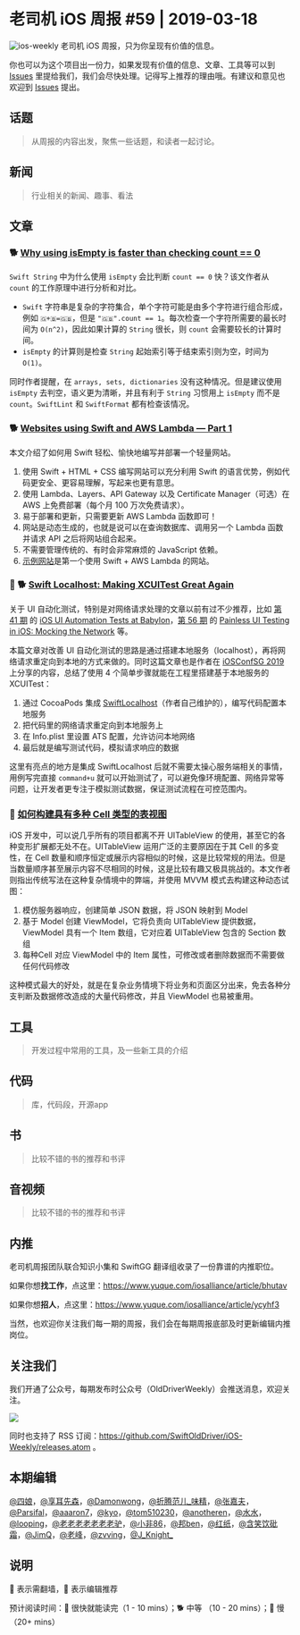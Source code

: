 # 老司机 iOS 周报 #59 | 2019-03-18

![ios-weekly](https://github.com/SwiftOldDriver/iOS-Weekly/blob/master/assets/ios-weekly.png?raw=true)
老司机 iOS 周报，只为你呈现有价值的信息。

你也可以为这个项目出一份力，如果发现有价值的信息、文章、工具等可以到 [Issues](https://github.com/SwiftOldDriver/iOS-Weekly/issues) 里提给我们，我们会尽快处理。记得写上推荐的理由哦。有建议和意见也欢迎到 [Issues](https://github.com/SwiftOldDriver/iOS-Weekly/issues) 提出。

## 话题

> 从周报的内容出发，聚焦一些话题，和读者一起讨论。

## 新闻

> 行业相关的新闻、趣事、看法


## 文章

### 🐕 [Why using isEmpty is faster than checking count == 0](https://www.hackingwithswift.com/articles/181/why-using-isempty-is-faster-than-checking-count-0)

`Swift String` 中为什么使用 `isEmpty` 会比判断 `count == 0` 快？该文作者从 `count` 的工作原理中进行分析和对比。
- `Swift` 字符串是复杂的字符集合，单个字符可能是由多个字符进行组合形成，例如 `🇬+🇧=🇬🇧`，但是 `"🇬🇧".count == 1`。每次检查一个字符所需要的最长时间为 `O(n^2)`，因此如果计算的 `String` 很长，则 `count` 会需要较长的计算时间。
- `isEmpty` 的计算则是检查 `String` 起始索引等于结束索引则为空，时间为 `O(1)`。

同时作者提醒，在 `arrays, sets, dictionaries` 没有这种情况。但是建议使用 `isEmpty` 去判空，语义更为清晰，并且有利于 `String` 习惯用上 `isEmpty` 而不是`count`。`SwiftLint` 和 `SwiftFormat` 都有检查该情况。

### 🐕 [Websites using Swift and AWS Lambda — Part 1](https://www.jasonzurita.com/websites-using-swift-and-aws-lambda/)

本文介绍了如何用 Swift 轻松、愉快地编写并部署一个轻量网站。

1. 使用 Swift + HTML + CSS 编写网站可以充分利用 Swift 的语言优势，例如代码更安全、更容易理解，写起来也更有意思。
2. 使用 Lambda、Layers、API Gateway 以及 Certificate Manager（可选）在 AWS 上免费部署（每个月 100 万次免费请求）。
3. 易于部署和更新，只需要更新 AWS Lambda 函数即可！
4. 网站是动态生成的，也就是说可以在查询数据库、调用另一个 Lambda 函数并请求 API 之后将网站组合起来。
5. 不需要管理传统的、有时会非常麻烦的 JavaScript 依赖。
6. [示例网站](https://swift-aws-lambda-website.jasonzurita.com/)是第一个使用 Swift + AWS Lambda 的网站。

### 🚧 🐕 [Swift Localhost: Making XCUITest Great Again](https://medium.com/quick-code/swift-localhost-making-xcuitest-great-again-115d93954cf1)

关于 UI 自动化测试，特别是对网络请求处理的文章以前有过不少推荐，比如 [第 41 期](https://github.com/SwiftOldDriver/iOS-Weekly/releases/tag/%2341) 的 [iOS UI Automation Tests at Babylon](http://ilya.puchka.me/ios-ui-automation-tests-at-babylon/)，[第 56 期](https://github.com/SwiftOldDriver/iOS-Weekly/releases/tag/%2356) 的 [Painless UI Testing in iOS: Mocking the Network](https://code.egym.de/painless-ui-testing-in-ios-part-1-mocking-the-network-ffbd6ab4809a) 等。

本篇文章对改善 UI 自动化测试的思路是通过搭建本地服务（localhost），再将网络请求重定向到本地的方式来做的。同时这篇文章也是作者在 [iOSConfSG 2019](https://2019.iosconf.sg) 上分享的内容，总结了使用 4 个简单步骤就能在工程里搭建基于本地服务的 XCUITest：

1. 通过 CocoaPods 集成 [SwiftLocalhost](https://github.com/depoon/SwiftLocalhost)（作者自己维护的），编写代码配置本地服务
2. 把代码里的网络请求重定向到本地服务上
3. 在 Info.plist 里设置 ATS 配置，允许访问本地网络
4. 最后就是编写测试代码，模拟请求响应的数据

这里有亮点的地方是集成 SwiftLocalhost 后就不需要太操心服务端相关的事情，用例写完直接 `command+u` 就可以开始测试了，可以避免像环境配置、网络异常等问题，让开发者更专注于模拟测试数据，保证测试流程在可控范围内。

### 🐢 [如何构建具有多种 Cell 类型的表视图](https://github.com/xitu/gold-miner/blob/master/TODO1/ios-how-to-build-a-table-view-with-multiple-cell-types.md)

iOS 开发中，可以说几乎所有的项目都离不开 UITableView 的使用，甚至它的各种变形扩展都无处不在。UITableView 运用广泛的主要原因在于其 Cell 的多变性，在 Cell 数量和顺序恒定或展示内容相似的时候，这是比较常规的用法。但是当数量顺序甚至展示内容不尽相同的时候，这是比较有趣又极具挑战的。本文作者则指出传统写法在这种复杂情境中的弊端，并使用 MVVM 模式去构建这种动态试图：

1. 模仿服务器响应，创建简单 JSON 数据，将 JSON 映射到 Model
2. 基于 Model 创建 ViewModel，它将负责向 UITableView 提供数据，ViewModel 具有一个 Item 数组，它对应着 UITableView 包含的 Section 数组
3. 每种Cell 对应 ViewModel 中的 Item 属性，可修改或者删除数据而不需要做任何代码修改

这种模式最大的好处，就是在复杂业务情境下将业务和页面区分出来，免去各种分支判断及数据修改造成的大量代码修改，并且 ViewModel 也易被重用。


## 工具

> 开发过程中常用的工具，及一些新工具的介绍

## 代码

> 库，代码段，开源app

## 书

> 比较不错的书的推荐和书评

## 音视频

> 比较不错的书的推荐和书评

## 内推

老司机周报团队联合知识小集和 SwiftGG 翻译组收录了一份靠谱的内推职位。

如果你想**找工作**，点这里：https://www.yuque.com/iosalliance/article/bhutav

如果你想**招人**，点这里：https://www.yuque.com/iosalliance/article/ycyhf3

当然，也欢迎你关注我们每一期的周报，我们会在每期周报底部及时更新编辑内推岗位。

## 关注我们

我们开通了公众号，每期发布时公众号（OldDriverWeekly）会推送消息，欢迎关注。

![](https://github.com/SwiftOldDriver/iOS-Weekly/blob/master/assets/qrcode_for_wechat.jpg?raw=true)

同时也支持了 RSS 订阅：https://github.com/SwiftOldDriver/iOS-Weekly/releases.atom 。

## 本期编辑

[@四娘](https://kemchenj.github.io)，[@享耳先森](https://github.com/iblacksun)，[@Damonwong](https://github.com/Damonvvong)，[@折腾范儿_味精](http://weibo.com/agvicking)，[@张嘉夫](https://weibo.com/2949394297)，[@Parsifal](https://weibo.com/parsifalchang)，[@aaaron7](https://weibo.com/aaaron7)，[@kyo](https://github.com/KyoLi)，[@tom510230](https://xiaozhuanlan.com/u/6682065345)，[@anotheren](https://anotheren.com)，[@水水](https://www.xuyanlan.com)，[@looping](https://github.com/looping)，[@老老老老老老老驴](https://weibo.com/u/6090610445)，[@小非86](https://weibo.com/xuyafei86)，[@邦ben](http://weibo.com/linwenbang)，[@红纸](https://github.com/nianran)，[@含笑饮砒霜](http://chinafish.news)，[@JimQ](https://github.com/waz0820)，[@老峰](https://github.com/GesanTung)，[@zvving](https://github.com/zvving)，[@J_Knight_](https://github.com/knightsj)

## 说明

🚧 表示需翻墙，🌟 表示编辑推荐

预计阅读时间：🐎 很快就能读完（1 - 10 mins）；🐕 中等 （10 - 20 mins）；🐢 慢（20+ mins）
